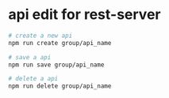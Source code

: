# api edit for rest-server

```bash
# create a new api
npm run create group/api_name

# save a api
npm run save group/api_name

# delete a api
npm run delete group/api_name
```